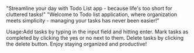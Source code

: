 "Streamline your day with Todo List app - because life's too short for cluttered tasks!"
"Welcome to Todo list application, where organization meets simplicity - managing your tasks has never been easier!"

Usage:Add tasks by typing in the input field and hitting enter.
Mark tasks as completed by clicking the yes or no next to them.
Delete tasks by clicking the delete button.
Enjoy staying organized and productive!
